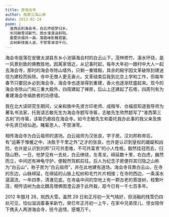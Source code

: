 ```yaml
---
title: 游海会寺
author: 放歌江海山阙
date: 2013-02-14
poem: |
  淮西古刹海会寺，白云师祖梦归乡。
  东冈融雪润新竹，西水湲湲话斜阳。
  晨雾炊烟共一曲，落霞峰影舞霓裳。
  古树新枝故人逝，不禁零涕泪千行。
---
```


海会寺座落在安徽太湖县东乡小池镇海会村的白云山下，茂林修竹、溪水环绕，是一风景别致的佛教胜地。因离家很近，从记事时起，每年大年初一跟村中大人一起去海会寺，那时的海会寺除山墙外，只剩一重矮殿，其余的殿宇因文革破除封建迷信为建校而拆除。寺中无僧人更无香火。文革结束后我到北京上学和工作，但每年春节只要回乡必到海会寺，海会寺也逐渐得到重建，香火也逐渐旺盛起来。现今的海会寺除山门和三重大殿外，四周建起了禅房，后山上还建起了石塔，四周刊有为重建海会寺捐款者的功德墙。

我在北大读研究生期间，父亲和族中先贤方印老师、成楷爷、仓福叔知道我导师为著名书法家，托我请志敏先生为海会寺题写寺匾，志敏先生欣然题写了“淮西第三古刹”的寺匾，该匾仍悬挂在海会寺。如今志敏先生和委托我办此事的我父亲及族中先贤已经仙逝。睹匾思人，不禁涕零。

相传海会寺为白云祖师的道场。白云祖师为汉张良，字子房。汉刘邦称帝后，有“运筹于惟幄之中，决胜于千里之外”之才的张良，也许是认识到皇权的龌龊和凶险，也许是认识到刘邦“只可共患难，不可共富贵”的小人性格，毅然挂冠而去，归隐山野。一日，他梦见有一去处，白云缭绕，左青龙，绵延数十里，右白虎，巍然而立，中间还有神龟守护，便毅然驾鹤前往。后人为纪念子房便将其归隐之山称为“白云山”，称子房为“白云祖师”，并在此地建有道场。海会寺背靠白云山，在寺的东边，山脉绵延，在绵延的山脉上松树和毛竹片片相接；在寺的西边，一条溪水潺潺流，一年四季，清澈见底。在寺庙中间的空地上有一颗古老的菩提树，枝繁叶茂，相传该树为由北魏高僧佛图澄云游于此所栽，距今已有一千七百多年。

2012 年腊月 28，皖西大雪。虽然 29 日和正月初一天气晴好，但消融的残雪仍四处可见，恰似滋润着春来新竹。癸巳年正月初一上午，在家中兄弟侄儿、侄女陪伴下携夫人再游海会寺，抚今追惜，感慨万千。
